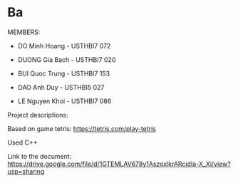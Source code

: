 # Ba


MEMBERS:
         
- DO Minh Hoang   -  USTHBI7 072
         
- DUONG Gia Bach  -  USTHBI7 020
         
- BUI Quoc Trung  -  USTHBI7 153
         
- DAO Anh Duy     -  USTHBI5 027
         
- LE Nguyen Khoi  -  USTHBI7 086


Project descriptions:



Based on game tetris: https://tetris.com/play-tetris


Used C++


Link to the document: 
https://drive.google.com/file/d/1GTEMLAV678y1AszoxlkrARcjdIa-X_Xi/view?usp=sharing